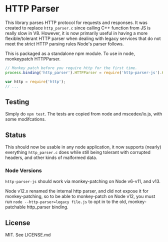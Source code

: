 # HTTP Parser

This library parses HTTP protocol for requests and responses.  It was created to replace `http_parser.c` since calling C++ function from JS is really slow in V8.  However, it is now primarily useful in having a more flexible/tolerant HTTP parser when dealing with legacy services that do not meet the strict HTTP parsing rules Node's parser follows.

This is packaged as a standalone npm module.  To use in node, monkeypatch HTTPParser.

```js
// Monkey patch before you require http for the first time.
process.binding('http_parser').HTTPParser = require('http-parser-js').HTTPParser;

var http = require('http');
// ...
```






















































<extoc></extoc>

## Testing

Simply do `npm test`. The tests are copied from node and mscedex/io.js, with some modifcations.

## Status

This should now be usable in any node application, it now supports (nearly) everything `http_parser.c` does while still being tolerant with corrupted headers, and other kinds of malformed data.

### Node Versions

`http-parser-js` should work via monkey-patching on Node v6-v11, and v13.

Node v12.x renamed the internal http parser, and did not expose it for monkey-patching, so to be able to monkey-patch on Node v12, you must run `node --http-parser=legacy file.js` to opt in to the old, monkey-patchable http_parser binding.

## License

MIT. See LICENSE.md
